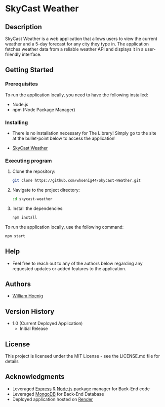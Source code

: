 # SkyCast Weather

## Description

SkyCast Weather is a web application that allows users to view the current weather and a 5-day forecast for any city they type in. The application fetches weather data from a reliable weather API and displays it in a user-friendly interface.

## Getting Started

### Prerequisites

To run the application locally, you need to have the following installed:

* Node.js
* npm (Node Package Manager)

### Installing

* There is no installation necessary for The Library!  Simply go to the site at the bullet-point below to access the application!

* [SkyCast Weather](https://skycast-weather.onrender.com)

### Executing program
1. Clone the repository:
    ```bash
    git clone https://github.com/whoenig44/Skycast-Weather.git
    ```
2. Navigate to the project directory:
    ```bash
    cd skycast-weather
    ```
3. Install the dependencies:
    ```bash
    npm install
    ```

To run the application locally, use the following command:
```bash
npm start
```

## Help

* Feel free to reach out to any of the authors below regarding any requested updates or added features to the application.

## Authors
  
* [William Hoenig](https://github.com/whoenig44)

## Version History

* 1.0 (Current Deployed Application)
    * Initial Release

## License

This project is licensed under the MIT License - see the LICENSE.md file for details

## Acknowledgments

* Leveraged [Express](https://expressjs.com/) & [Node.js](https://nodejs.org/en) package manager for Back-End code
* Leveraged [MongoDB](https://www.mongodb.com/) for Back-End Database
* Deployed application hosted on [Render](https://render.com/)